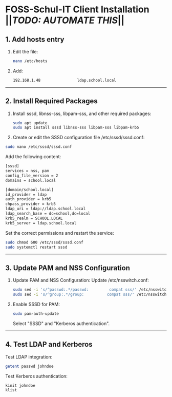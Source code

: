 # FOSS-Schul-IT Client Installation ||*TODO: AUTOMATE THIS*||

## 1. Add hosts entry
1. Edit the file:
   ```bash
   nano /etc/hosts
   ```
2. Add:
   ```bash
   192.168.1.48                ldap.school.local
   ```
   
---

## 2. Install Required Packages
1. Install sssd, libnss-sss, libpam-sss, and other required packages:
    ```bash
    sudo apt update
    sudo apt install sssd libnss-sss libpam-sss libpam-krb5
    ```
2. Create or edit the SSSD configuration file /etc/sssd/sssd.conf:
 ```bash
 sudo nano /etc/sssd/sssd.conf
 ```
Add the following content:
 ```bash
 [sssd]
 services = nss, pam
 config_file_version = 2
 domains = school.local

 [domain/school.local]
 id_provider = ldap
 auth_provider = krb5
 chpass_provider = krb5
 ldap_uri = ldap://ldap.school.local
 ldap_search_base = dc=school,dc=local
 krb5_realm = SCHOOL.LOCAL
 krb5_server = ldap.school.local
 ```
Set the correct permissions and restart the service:
 ```bash
 sudo chmod 600 /etc/sssd/sssd.conf
 sudo systemctl restart sssd
 ```
---

## 3. Update PAM and NSS Configuration
1. Update PAM and NSS Configuration:
   Update /etc/nsswitch.conf:
    ```bash
    sudo sed -i 's/^passwd:.*/passwd:         compat sss/' /etc/nsswitch.conf
    sudo sed -i 's/^group:.*/group:          compat sss/' /etc/nsswitch.conf
   ```
2. Enable SSSD for PAM:
    ```bash
    sudo pam-auth-update
   ```
    Select "SSSD" and "Kerberos authentication".

---

## 4. Test LDAP and Kerberos
Test LDAP integration:
  ```bash
  getent passwd johndoe
  ```
Test Kerberos authentication:
  ```bash
  kinit johndoe
  klist
  ```
